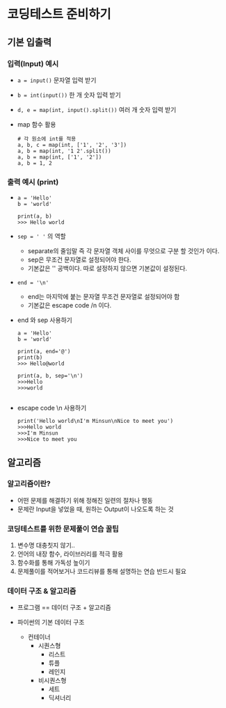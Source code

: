 # 코딩테스트 준비하기




## 기본 입출력

### 입력(Input) 예시

 * `a = input()`
    문자열 입력 받기
 * `b = int(input())`
    한 개 숫자 입력 받기
 * `d, e = map(int, input().split())`
    여러 개 숫자 입력 받기

 * map 함수 활용
    ```
    # 각 원소에 int를 적용
    a, b, c = map(int, ['1', '2', '3']) 
    a, b = map(int, '1 2'.split())
    a, b = map(int, ['1', '2'])
    a, b = 1, 2
    ```



### 출력 예시 (print)


 *  ```
    a = 'Hello'
    b = 'world'

    print(a, b)
    >>> Hello world
    ```

 * `sep = ' '` 의 역할 
    - separate의 줄임말 즉 각 문자열 객체 사이를 무엇으로 구분 할 것인가 이다.
    - sep은 무조건 문자열로 설정되어야 한다.
    - 기본값은 '' 공백이다. 따로 설정하지 않으면 기본값이 설정된다.

 * `end = '\n'`
    - end는 마지막에 붙는 문자열 무조건 문자열로 설정되어야 함
    - 기본값은 escape code /n 이다.

 * end 와 sep 사용하기
    ```
    a = 'Hello'
    b = 'world'

    print(a, end='@')
    print(b)
    >>> Hello@world
    
    print(a, b, sep='\n')
    >>>Hello
    >>>world
    

 * escape code \n 사용하기
    ```
    print('Hello world\nI'm Minsun\nNice to meet you')
    >>>Hello world
    >>>I'm Minsun
    >>>Nice to meet you
    ```




## 알고리즘

### 알고리즘이란?
 * 어떤 문제를 해결하기 위해 정해진 일련의 절차나 행동
 * 문제란 Input을 넣었을 때, 원하는 Output이 나오도록 하는 것



### 코딩테스트를 위한 문제풀이 연습 꿀팁
 1) 변수명 대충칫지 않기..
 2) 언어의 내장 함수, 라이브러리를 적극 활용
 3) 함수화를 통해 가독성 높이기
 4) 문제풀이를 적어보거나 코드리뷰를 통해 설명하는 연습 반드시 필요


### 데이터 구조 & 알고리즘
 * 프로그램 == 데이터 구조 + 알고리즘

 * 파이썬의 기본 데이터 구조 
   - 컨테이너
        - 시퀀스형
            - 리스트
            - 튜플
            - 레인지
        - 비시퀀스형
            - 세트
            - 딕셔너리